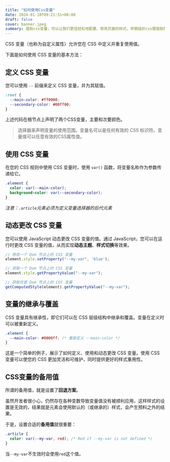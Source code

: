 ```yaml
---
title: "如何使用Css变量"
date: 2024-01-10T09:21:51+08:00
draft: false
cover: banner.jpeg
summary: 借助css变量，可以让我们更佳轻松地配置、修改页面的样式。早期组织css需借助预编译语言如less、sass等，而如今css变量则赋予了css原生的能力，本文介绍如何使用css变量.
---
```


CSS 变量（也称为自定义属性）允许您在 CSS 中定义并重复使用值。

下面是如何使用 CSS 变量的基本方法：

## 定义 CSS 变量
您可以使用 `--` 前缀来定义 CSS 变量，并为其赋值。

```css
:root {
  --main-color: #ff0000;
  --secondary-color: #00ff00;
}
```
上述代码在根节点上声明了两个CSS变量，主要和次要颜色。

>选择器来声明变量的使用范围。变量名可以是任何有效的 CSS 标识符。变量值可以任意有效的CSS属性值。
## 使用 CSS 变量
在您的 CSS 规则中使用 CSS 变量时，使用 `var()` 函数，将变量名称作为参数传递给它。

```css
.element {
  color: var(--main-color);
  background-color: var(--secondary-color);
}
```
*注意：`.article`元素必须为定义变量选择器的后代元素*
## 动态更改 CSS 变量
您可以使用 JavaScript 动态更改 CSS 变量的值。通过 JavaScript，您可以在运行时更改 CSS 变量的值，从而实现**动态主题**、**样式切换**等效果。

```javascript
// 修改一个 Dom 节点上的 CSS 变量
element.style.setProperty("--my-var", 'blue');

// 获取一个 Dom 节点上的 CSS 变量
element.style.getPropertyValue("--my-var");

// 获取任意 Dom 节点上的 CSS 变量
getComputedStyle(element).getPropertyValue("--my-var");

```

## 变量的继承与覆盖
CSS 变量具有继承性，即它们可以在 CSS 层级结构中继承和覆盖。变量在定义时可以被重新定义。

```css
.element {
  --main-color: #0000ff; /* 重新定义 --main-color */
}
```
这是一个简单的例子，展示了如何定义、使用和动态更改 CSS 变量。使用 CSS 变量可以使您的 CSS 更加灵活和可维护，同时提供更好的样式重用性。

## CSS变量的备用值

所谓的备用值，就是设置了**回退方案**。

虽然开发者很小心，仍然存在各种变数导致变量值没有被顺利应用，这样样式的设置是无效的，结果就是元素会使用默认的（或继承的）样式，会产生预料之外的结果。

于是，设置合适的**备用值**就很重要：

```css
.article {
  color: var(--my-var, red); /* Red if --my-var is not defined */
}
```
当`--my-var`不生效时会使用`red`这个值。



